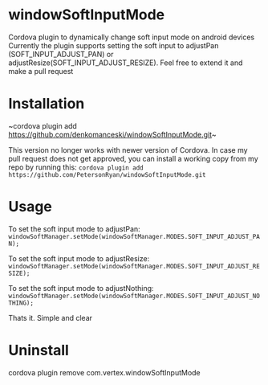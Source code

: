 # windowSoftInputMode
Cordova plugin to dynamically change soft input mode on android devices
Currently the plugin supports setting the soft input to adjustPan (SOFT_INPUT_ADJUST_PAN) or adjustResize(SOFT_INPUT_ADJUST_RESIZE). Feel free to extend it and make a pull request

# Installation
~cordova plugin add https://github.com/denkomanceski/windowSoftInputMode.git~

This version no longer works with newer version of Cordova. In case my pull request does not get approved, you can install a working copy from my repo by running this:
`cordova plugin add https://github.com/PetersonRyan/windowSoftInputMode.git`

# Usage
To set the soft input mode to adjustPan: ```windowSoftManager.setMode(windowSoftManager.MODES.SOFT_INPUT_ADJUST_PAN);```

To set the soft input mode to adjustResize: ```windowSoftManager.setMode(windowSoftManager.MODES.SOFT_INPUT_ADJUST_RESIZE);```

To set the soft input mode to adjustNothing: ```windowSoftManager.setMode(windowSoftManager.MODES.SOFT_INPUT_ADJUST_NOTHING);```

Thats it. Simple and clear

# Uninstall
cordova plugin remove com.vertex.windowSoftInputMode
